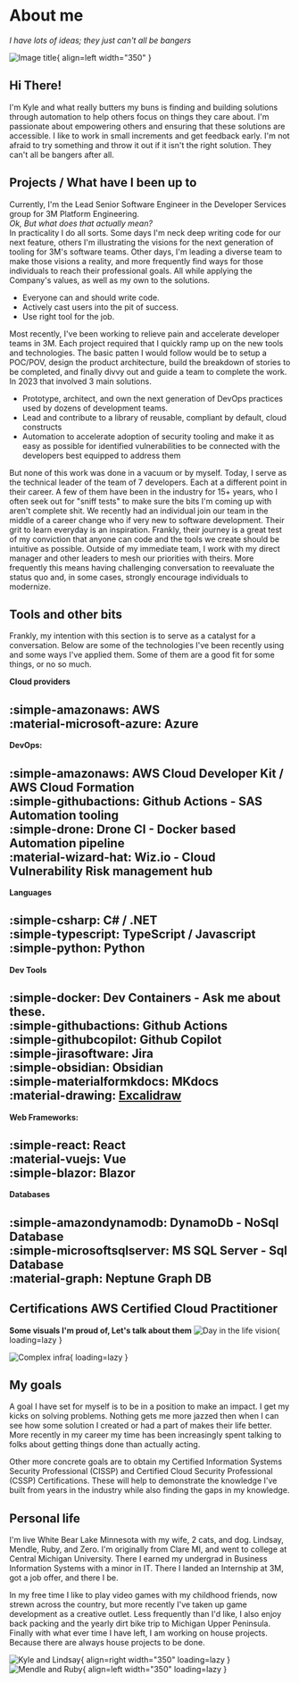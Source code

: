 # About me
*I have lots of ideas; they just can't all be bangers*

![Image title](./assets/me.webp){ align=left width="350" }

## Hi There!

I'm Kyle and what really butters my buns is finding and building solutions through automation to help others focus on things they care about. I'm passionate about empowering others and ensuring that these solutions are accessible. I like to work in small increments and get feedback early.  I'm not afraid to try something and throw it out if it isn't the right solution.  They can't all be bangers after all.

## Projects / What have I been up to

Currently, I'm the Lead Senior Software Engineer in the Developer Services group for 3M Platform Engineering.  
*Ok, But what does that actually mean?*  
 In practicality I do all sorts. Some days I'm neck deep writing code for our next feature, others I'm illustrating the visions for the next generation of tooling for 3M's software teams. Other days, I'm leading a diverse team to make those visions a reality, and more frequently find ways for those individuals to reach their professional goals.  All while applying the Company's values, as well as my own to the solutions. 

- Everyone can and should write code.
- Actively cast users into the pit of success.
- Use right tool for the job.

Most recently, I've been working to relieve pain and accelerate developer teams in 3M.  Each project required that I quickly ramp up on the new tools and technologies.  The basic patten I would follow would be to setup a POC/POV, design the product architecture, build the breakdown of stories to be completed, and finally divvy out and guide a team to complete the work.  In 2023 that involved 3 main solutions. 

- Prototype, architect, and own the next generation of DevOps practices used by dozens of development teams. 
- Lead and contribute to a library of reusable, compliant by default, cloud constructs 
- Automation to accelerate adoption of security tooling and make it as easy as possible for identified vulnerabilities to be connected with the developers best equipped to address them 

But none of this work was done in a vacuum or by myself.  Today, I serve as the technical leader of the team of 7 developers. Each at a different point in their career.  A few of them have been in the industry for 15+ years, who I often seek out for "sniff tests" to make sure the bits I'm coming up with aren't complete shit. We recently had an individual join our team in the middle of a career change who if very new to software development. Their grit to learn everyday is an inspiration. Frankly, their journey is a great test of my conviction that anyone can code and the tools we create should be intuitive as possible. Outside of my immediate team, I work with my direct manager and other leaders to mesh our priorities with theirs. More frequently this means having challenging conversation to reevaluate the status quo and, in some cases, strongly encourage individuals to modernize.

## Tools and other bits

Frankly, my intention with this section is to serve as a catalyst for a conversation.  Below are some of the technologies I've been recently using and some ways I've applied them. Some of them are a good fit for some things, or no so much. 


**Cloud providers**

:simple-amazonaws: AWS  
:material-microsoft-azure: Azure
---

**DevOps:**

:simple-amazonaws: AWS Cloud Developer Kit / AWS Cloud Formation  
:simple-githubactions: Github Actions - SAS Automation tooling  
:simple-drone: Drone CI - Docker based Automation pipeline  
:material-wizard-hat: Wiz.io - Cloud Vulnerability Risk management hub 
---

**Languages**

:simple-csharp: C# / .NET  
:simple-typescript: TypeScript / Javascript  
:simple-python: Python
---

**Dev Tools**

:simple-docker: Dev Containers - Ask me about these.  
:simple-githubactions: Github Actions  
:simple-githubcopilot: Github Copilot  
:simple-jirasoftware: Jira  
:simple-obsidian: Obsidian  
:simple-materialformkdocs: MKdocs  
:material-drawing: [Excalidraw](./assets/Falcon2LifeOfDeveloper.png)
---

**Web Frameworks:**

:simple-react: React   
:material-vuejs: Vue  
:simple-blazor: Blazor
---

**Databases**

:simple-amazondynamodb: DynamoDb - NoSql Database  
:simple-microsoftsqlserver: MS SQL Server - Sql Database  
:material-graph: Neptune Graph DB
---

**Certifications**
AWS Certified Cloud Practitioner
---

**Some visuals I'm proud of, Let's talk about them**
![Day in the life vision](./assets/Falcon2LifeOfDeveloper.png){ loading=lazy }

![Complex infra](./assets/Falcon2PipeAuthInfra.png){ loading=lazy }


## My goals

A goal I have set for myself is to be in a position to make an impact. I get my kicks on solving problems. Nothing gets me more jazzed then when I can see how some solution I created or had a part of makes their life better.  More recently in my career my time has been increasingly spent talking to folks about getting things done than actually acting.  

Other more concrete goals are to obtain my Certified Information Systems Security Professional (CISSP) and Certified Cloud Security Professional (CSSP) Certifications. These will help to demonstrate the knowledge I've built from years in the industry while also finding the gaps in my knowledge.  

## Personal life

I'm live White Bear Lake Minnesota with my wife, 2 cats, and dog. Lindsay, Mendle, Ruby, and Zero.  I'm originally from Clare MI, and went to college at Central Michigan University. There I earned my undergrad in Business Information Systems with a minor in IT. There I landed an Internship at 3M, got a job offer, and there I be. 

In my free time I like to play video games with my childhood friends, now strewn across the country, but more recently I've taken up game development as a creative outlet.  Less frequently than I'd like, I also enjoy back packing and the yearly dirt bike trip to Michigan Upper Peninsula.  Finally with what ever time I have left, I am working on house projects.  Because there are always house projects to be done. 

![Kyle and Lindsay](./assets/LindsayKyleIsleRoyal.png){ align=right width="350" loading=lazy }
![Mendle and Ruby](./assets/MendleRuby.png){ align=left width="350" loading=lazy }
